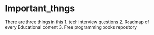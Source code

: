 # Important_thngs

There are three things in this 1. tech interview questions
                               2. Roadmap of every Educational content
                               3. Free programming books repository
